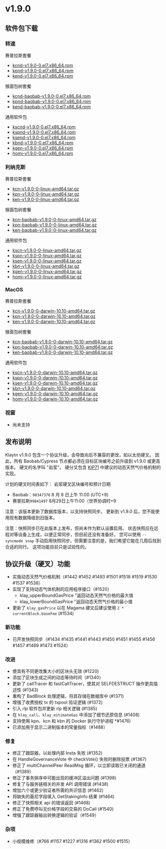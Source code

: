 # v1.9.0

## 软件包下载

### 转速<a id="rpm"></a>

赛普拉斯套餐

- [kcnd-v1.9.0-0.el7.x86_64.rpm](https://packages.klaytn.net/klaytn/v1.9.0/kcnd-v1.9.0-0.el7.x86_64.rpm)
- [kpnd-v1.9.0-0.el7.x86_64.rpm](https://packages.klaytn.net/klaytn/v1.9.0/kpnd-v1.9.0-0.el7.x86_64.rpm)
- [kend-v1.9.0-0.el7.x86_64.rpm](https://packages.klaytn.net/klaytn/v1.9.0/kend-v1.9.0-0.el7.x86_64.rpm)

猴面包树套餐

- [kcnd-baobab-v1.9.0-0.el7.x86_64.rpm](https://packages.klaytn.net/klaytn/v1.9.0/kcnd-baobab-v1.9.0-0.el7.x86_64.rpm)
- [kpnd-baobab-v1.9.0-0.el7.x86_64.rpm](https://packages.klaytn.net/klaytn/v1.9.0/kpnd-baobab-v1.9.0-0.el7.x86_64.rpm)
- [kend-baobab-v1.9.0-0.el7.x86_64.rpm](https://packages.klaytn.net/klaytn/v1.9.0/kend-baobab-v1.9.0-0.el7.x86_64.rpm)

通用软件包

- [kscnd-v1.9.0-0.el7.x86_64.rpm](https://packages.klaytn.net/klaytn/v1.9.0/kscnd-v1.9.0-0.el7.x86_64.rpm)
- [kspnd-v1.9.0-0.el7.x86_64.rpm](https://packages.klaytn.net/klaytn/v1.9.0/kspnd-v1.9.0-0.el7.x86_64.rpm)
- [ksend-v1.9.0-0.el7.x86_64.rpm](https://packages.klaytn.net/klaytn/v1.9.0/ksend-v1.9.0-0.el7.x86_64.rpm)
- [kbnd-v1.9.0-0.el7.x86_64.rpm](https://packages.klaytn.net/klaytn/v1.9.0/kbnd-v1.9.0-0.el7.x86_64.rpm)
- [kgen-v1.9.0-0.el7.x86_64.rpm](https://packages.klaytn.net/klaytn/v1.9.0/kgen-v1.9.0-0.el7.x86_64.rpm)
- [homi-v1.9.0-0.el7.x86_64.rpm](https://packages.klaytn.net/klaytn/v1.9.0/homi-v1.9.0-0.el7.x86_64.rpm)

### 利纳克斯<a id="linux"></a>

赛普拉斯套餐

- [kcn-v1.9.0-0-linux-amd64.tar.gz](https://packages.klaytn.net/klaytn/v1.9.0/kcn-v1.9.0-0-linux-amd64.tar.gz)
- [kpn-v1.9.0-0-linux-amd64.tar.gz](https://packages.klaytn.net/klaytn/v1.9.0/kpn-v1.9.0-0-linux-amd64.tar.gz)
- [ken-v1.9.0-0-linux-amd64.tar.gz](https://packages.klaytn.net/klaytn/v1.9.0/ken-v1.9.0-0-linux-amd64.tar.gz)

猴面包树套餐

- [kcn-baobab-v1.9.0-0-linux-amd64.tar.gz](https://packages.klaytn.net/klaytn/v1.9.0/kcn-baobab-v1.9.0-0-linux-amd64.tar.gz)
- [kpn-baobab-v1.9.0-0-linux-amd64.tar.gz](https://packages.klaytn.net/klaytn/v1.9.0/kpn-baobab-v1.9.0-0-linux-amd64.tar.gz)
- [ken-baobab-v1.9.0-0-linux-amd64.tar.gz](https://packages.klaytn.net/klaytn/v1.9.0/ken-baobab-v1.9.0-0-linux-amd64.tar.gz)

通用软件包

- [kscn-v1.9.0-0-linux-amd64.tar.gz](https://packages.klaytn.net/klaytn/v1.9.0/kscn-v1.9.0-0-linux-amd64.tar.gz)
- [kspn-v1.9.0-0-linux-amd64.tar.gz](https://packages.klaytn.net/klaytn/v1.9.0/kspn-v1.9.0-0-linux-amd64.tar.gz)
- [ksen-v1.9.0-0-linux-amd64.tar.gz](https://packages.klaytn.net/klaytn/v1.9.0/ksen-v1.9.0-0-linux-amd64.tar.gz)
- [kbn-v1.9.0-0-linux-amd64.tar.gz](https://packages.klaytn.net/klaytn/v1.9.0/kbn-v1.9.0-0-linux-amd64.tar.gz)
- [kgen-v1.9.0-0-linux-amd64.tar.gz](https://packages.klaytn.net/klaytn/v1.9.0/kgen-v1.9.0-0-linux-amd64.tar.gz)
- [homi-v1.9.0-0-linux-amd64.tar.gz](https://packages.klaytn.net/klaytn/v1.9.0/homi-v1.9.0-0-linux-amd64.tar.gz)

### MacOS<a id="macos"></a>

赛普拉斯套餐

- [kcn-v1.9.0-0-darwin-10.10-amd64.tar.gz](https://packages.klaytn.net/klaytn/v1.9.0/kcn-v1.9.0-0-darwin-10.10-amd64.tar.gz)
- [kpn-v1.9.0-0-darwin-10.10-amd64.tar.gz](https://packages.klaytn.net/klaytn/v1.9.0/kpn-v1.9.0-0-darwin-10.10-amd64.tar.gz)
- [ken-v1.9.0-0-darwin-10.10-amd64.tar.gz](https://packages.klaytn.net/klaytn/v1.9.0/ken-v1.9.0-0-darwin-10.10-amd64.tar.gz)

猴面包树套餐

- [kcn-baobab-v1.9.0-0-darwin-10.10-amd64.tar.gz](https://packages.klaytn.net/klaytn/v1.9.0/kcn-baobab-v1.9.0-0-darwin-10.10-amd64.tar.gz)
- [kpn-baobab-v1.9.0-0-darwin-10.10-amd64.tar.gz](https://packages.klaytn.net/klaytn/v1.9.0/kpn-baobab-v1.9.0-0-darwin-10.10-amd64.tar.gz)
- [ken-baobab-v1.9.0-0-darwin-10.10-amd64.tar.gz](https://packages.klaytn.net/klaytn/v1.9.0/ken-baobab-v1.9.0-0-darwin-10.10-amd64.tar.gz)

通用软件包

- [kscn-v1.9.0-0-darwin-10.10-amd64.tar.gz](https://packages.klaytn.net/klaytn/v1.9.0/kscn-v1.9.0-0-darwin-10.10-amd64.tar.gz)
- [kspn-v1.9.0-0-darwin-10.10-amd64.tar.gz](https://packages.klaytn.net/klaytn/v1.9.0/kspn-v1.9.0-0-darwin-10.10-amd64.tar.gz)
- [ksen-v1.9.0-0-darwin-10.10-amd64.tar.gz](https://packages.klaytn.net/klaytn/v1.9.0/ksen-v1.9.0-0-darwin-10.10-amd64.tar.gz)
- [kbn-v1.9.0-0-darwin-10.10-amd64.tar.gz](https://packages.klaytn.net/klaytn/v1.9.0/kbn-v1.9.0-0-darwin-10.10-amd64.tar.gz)
- [kgen-v1.9.0-0-darwin-10.10-amd64.tar.gz](https://packages.klaytn.net/klaytn/v1.9.0/kgen-v1.9.0-0-darwin-10.10-amd64.tar.gz)
- [homi-v1.9.0-0-darwin-10.10-amd64.tar.gz](https://packages.klaytn.net/klaytn/v1.9.0/homi-v1.9.0-0-darwin-10.10-amd64.tar.gz)

### 视窗<a id="windows"></a>

- 尚未支持

## 发布说明

Klaytn v1.9.0 包含一个协议升级，会导致向后不兼容的更改，如以太坊硬叉。 因此，所有 Baobab/Cypress 节点都必须在目标区块编号之前升级到 v1.9.0 或更高版本。 硬叉的名字叫 "岩浆"。 硬分叉包含 [KIP71](https://kips.klaytn.foundation/KIPs/kip-71) 中建议的动态天然气价格机制的实现。

计划的硬叉时间表如下：
岩浆硬叉区块编号和预计日期

- Baobab：`98347376` 8 月 8 日上午 11:00 (UTC+9)
- 赛普拉斯`99841497` 8月29日上午11:00（世界协调时+9

注意：该版本更新了数据库版本，以支持快照同步。 更新到 v1.9.0 后，您不能使用现有数据降级到旧版本。

注意：快照同步已在此版本上发布，但尚未作为默认设置启用。 状态快照应在远程对等设备上生成，以便正常同步，但目前还没有准备好。 您可以使用 `--syncmode snap` 手动启用快照同步，但需要注意的是，我们希望它能在几周后找到合适的同行。 这项功能目前只是试验性的。

## 协议升级（硬叉）功能

- 实施动态天然气价格机制（#1442 #1452 #1493 #1501 #1518 #1519 #1530 #1537 #1538）
- 实现了支持动态气体机制的应用程序接口（#1520）
    - klay_upperBoundGasPrice "返回动态天然气价格的最大值
    - klay_lowerBoundGasPrice "返回动态天然气价格的最小值
- 更新了 `klay_gasPrice` 以在 Magama 硬叉后建议使用 `2 * currentBlock.baseFee` (#1534)

### 新功能

- 已开发快照同步（#1434 #1435 #1441 #1443 #1450 #1451 #1455 #1456 #1457 #1469 #1473 #1524）

### 改进

- 使具有不同更改集大小的区块头无效 (#1220)
- 添加了区块生成之间的动态等待时间（#1340）
- 更新了 callTracer 和 fastCallTracer，使其对 SELFDESTRUCT 操作更具描述性 (#1343)
- 重构了 BadBlock 处理逻辑，将其存储在数据库中 (#1371)
- 增强了收费授权 tx 的 txpool 验证逻辑 (#1372)
- 引入 rlp 软件包并更新 rlp 相关逻辑 (#1385)
- 在 `klay_call`、`klay_estimateGas` 中添加了细节还原信息 (#1408)
- 支持使用 kpn、kcn 和 kbn 的 Docker 执行守护进程 \*#1476)
- 已添加用于显示二进制版本的常量指标（#1488）

### 修复

- 修正了跟踪器，以处理内部 Insta 失败 (#1352)
- 在 HandleGovernanceVote 中 checkVote() 失败时删除投票 (#1367)
- 修正了 multiChannelPeer ReadMsg 循环，以立即读取已关闭的通道（#1389）
- 修正了事务排序中可能出现的缓冲区溢出问题 (#1398)
- 修复了与服务链相关的并发 API 调用错误 (#1438)
- 增加六个或更少验证者所需的共识信息 (#1462)
- 将缺失的基尼字段填入 GetStakingInfo 结果 (#1464)
- 修正了快照相关 api 的错误返回 (#1468)
- 修正了免费呼叫无价格字段的交易的 DoCall (#1540)
- 增强了跟踪器输出转换逻辑的验证（#1549）

### 杂项

- 小规模维修（#766 #1157 #1227 #1316 #1362 #1500 #1515）
